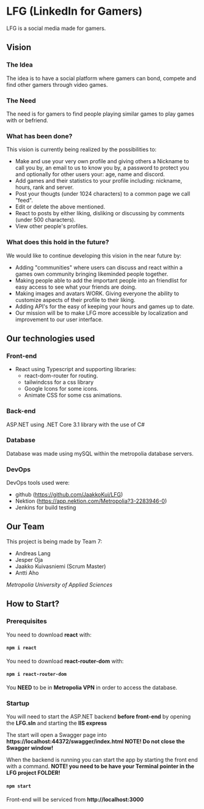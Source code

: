 # LFG (LinkedIn for Gamers)

LFG is a social media made for gamers.

## Vision

### The Idea
The idea is to have a social platform where gamers can bond, compete and find other gamers through video games.

### The Need
The need is for gamers to find people playing similar games to play games with or befriend.


### What has been done?
This vision is currently being realized by the possibilities to:
- Make and use your very own profile and giving others a Nickname to call you by, an email to us to know you by, a password to protect you 
	  and optionally for other users your: age, name and discord.
- Add games and their statistics to your profile including: nickname, hours, rank and server.
- Post your thougts (under 1024 characters) to a common page we call "feed".
- Edit or delete the above mentioned.
- React to posts by either liking, disliking or discussing by comments (under 500 characters).
- View other people's profiles.

### What does this hold in the future?
We would like to continue developing this vision in the near future by:
- Adding "communities" where users can discuss and react within a games own community bringing likeminded people together.
- Making people able to add the important people into an friendlist for easy access to see what your friends are doing.
- Making images and avatars WORK. Giving everyone the ability to customize aspects of their profile to their liking.
- Adding API's for the easy of keeping your hours and games up to date.
- Our mission will be to make LFG more accessible by localization and improvement to our user interface.

## Our technologies used
	
### Front-end
- React using Typescript and supporting libraries:
  - react-dom-router for routing.
  - tailwindcss for a css library
  - Google Icons for some icons.
  - Animate CSS for some css animations.

### Back-end
ASP.NET using .NET Core 3.1 library with the use of C#

### Database
Database was made using mySQL within the metropolia database servers.

### DevOps
DevOps tools used were:
- github (https://github.com/JaakkoKui/LFG)
- Nektion (https://app.nektion.com/Metropolia?3-2283946-0)
- Jenkins for build testing

## Our Team
This project is being made by Team 7:
- Andreas Lang
- Jesper Oja
- Jaakko Kuivasniemi (Scrum Master)
- Antti Aho

*Metropolia University of Applied Sciences*

## How to Start?

### Prerequisites

You need to download **react** with:

#### `npm i react`

You need to download **react-router-dom** with:

#### `npm i react-router-dom`

You **NEED** to be in **Metropolia VPN** in order to access the database.

### Startup

You will need to start the ASP.NET backend **before front-end** by opening the **LFG.sln** and starting the **IIS express**

The start will open a Swagger page into **https://localhost:44372/swagger/index.html** 
**NOTE! Do not close the Swagger window!**

When the backend is running you can start the app by starting the front end with a command. 
**NOTE! you need to be have your Terminal pointer in the LFG project FOLDER!** 

#### `npm start`

Front-end will be serviced from **http://localhost:3000**
